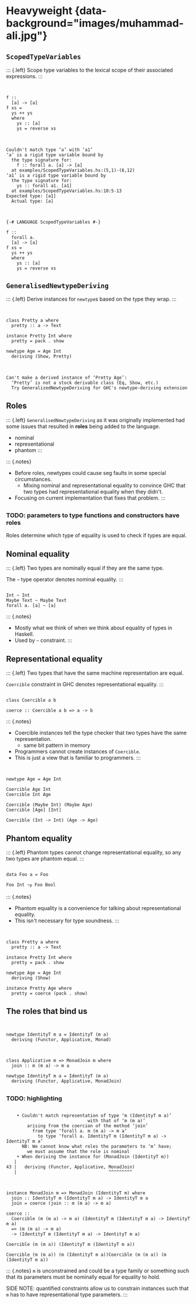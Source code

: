 # Heavyweight {data-background="images/muhammad-ali.jpg"}

## `ScopedTypeVariables`

::: {.left}
Scope type variables to the lexical scope of their associated expressions.
:::

##

<pre class="haskell"><code data-trim data-noescape>
<span class="fragment" data-fragment-index="1">f ::
  [a] -> [a]</span>
<span class="fragment fade-in-then-semi-out" data-fragment-index="1">f xs =
  ys ++ ys
  where</span>
    <span class="fragment" data-fragment-index="1">ys :: [a]</span><span class="fragment" data-fragment-index="2"> </span>
    <span class="fragment fade-in-then-semi-out" data-fragment-index="1">ys = reverse xs</span>
</code></pre>

##

<pre><code class="nohighlight" data-trim data-noescape>
<span class="fragment fade-in-then-semi-out" data-fragment-index="1">Couldn't match type ‘a’ with ‘a1’
‘a’ is a rigid type variable bound by
  the type signature for:</span>
    <span class="fragment" data-fragment-index="1">f :: forall a. [a] -> [a]</span>
  <span class="fragment fade-in-then-semi-out" data-fragment-index="1">at examples/ScopedTypeVariables.hs:(5,1)-(6,12)
‘a1’ is a rigid type variable bound by
  the type signature for:</span>
    <span class="fragment" data-fragment-index="1">ys :: forall a1. [a1]</span>
  <span class="fragment fade-in-then-semi-out" data-fragment-index="1">at examples/ScopedTypeVariables.hs:10:5-13
Expected type: [a1]
  Actual type: [a]</span><span class="fragment" data-fragment-index="2"></span>
</code></pre>

##

<pre class="haskell"><code data-trim data-noescape>
<span class="fragment">{-# LANGUAGE ScopedTypeVariables #-}</span>

f ::
  <span class="fragment">forall a.</span>
  [a] -> [a]
f xs =
  ys ++ ys
  where
    ys :: [a]
    ys = reverse xs
</code></pre>

## `GeneralisedNewtypeDeriving`

::: {.left}
Derive instances for `newtype`s based on the type they wrap.
:::

##

<pre><code class="haskell" data-trim data-noescape>
class Pretty a where
  pretty :: a -> Text

instance Pretty Int where
  pretty = pack . show

newtype Age = Age Int
  deriving (Show, Pretty)
</code></pre>

##

<pre><code class="nohighlight" data-trim data-noescape>
Can't make a derived instance of ‘Pretty Age’:
  ‘Pretty’ is not a stock derivable class (Eq, Show, etc.)
  Try GeneralizedNewtypeDeriving for GHC's newtype-deriving extension
</code></pre>

## Roles

::: {.left}
`GeneralisedNewtypeDeriving` as it was originally implemented had some issues that resulted in **roles** being added to the language.

- nominal
- representational
- phantom
:::

::: {.notes}
 - Before roles, newtypes could cause seg faults in some special circumstances.
    + Mixing nominal and representational equality to convince GHC that two types had representational equality when they didn't.
 - Focusing on current implementation that fixes that problem.
:::

##

### TODO: parameters to type functions and constructors have roles

Roles determine which type of equality is used to check if types are equal.

## Nominal equality

::: {.left}
Two types are nominally equal if they are the same type.

<span class="fragment">The `~` type operator denotes nominal equality.</span>
:::

<pre><code class="haskell" data-trim data-noescape>
<span class="fragment">Int ~ Int</span>
<span class="fragment">Maybe Text ~ Maybe Text</span>
<span class="fragment">forall a. [a] ~ [a]</span>
</code></pre>

::: {.notes}
- Mostly what we think of when we think about equality of types in Haskell.
- Used by `~` constraint.
:::

## Representational equality

::: {.left}
Two types that have the same machine representation are equal.

<span class="fragment">`Coercible` constraint in GHC denotes representational equality.</span>
:::

<pre><code class="haskell" data-trim data-noescape>
<span class="fragment">class Coercible a b</span>

<span class="fragment">coerce :: Coercible a b => a -> b</span>
</code></pre>

::: {.notes}
- Coercible instances tell the type checker that two types have the same representation.
   + same bit pattern in memory
- Programmers cannot create instances of `Coercible`.
- This is just a view that is familiar to programmers.
:::

##

<pre><code class="haskell" data-trim data-noescape>
<span class="fragment">newtype Age = Age Int</span>

<span class="fragment">Coercible Age Int
Coercible Int Age</span>

<span class="fragment">Coercible (Maybe Int) (Maybe Age)
Coercible [Age] [Int]</span>

<span class="fragment">Coercible (Int -> Int) (Age -> Age)</span>
</code></pre>

## Phantom equality

::: {.left}
Phantom types cannot change representational equality, so any two types are phantom equal.
:::

<pre><code class="haskell" data-trim data-noescape>
<span class="fragment fade-in-then-semi-out" data-fragment-index="1">data Foo </span><span class="fragment" data-fragment-index="1">a</span><span class="fragment fade-in-then-semi-out" data-fragment-index="1"> = Foo</span><span class="fragment" data-fragment-index="2"></span>

<span class="fragment fade-in-then-semi-out" data-fragment-index="3">Foo Int ~<sub>P</sub> Foo Bool</span>
</code></pre>

::: {.notes}
- Phantom equality is a convenience for talking about representational equality.
- This isn't necessary for type soundness.
:::

##

<pre><code class="haskell" data-trim data-noescape>
<span class="fragment fade-in-then-semi-out" data-fragment-index="1">class Pretty a where
  pretty :: a -> Text

instance Pretty Int where
  pretty = pack . show

newtype Age = Age Int
  deriving (Show)</span>
  
<span class="fragment fade-in-then-semi-out" data-fragment-index="2">instance Pretty Age where
  pretty = </span><span class="fragment" data-fragment-index="2">coerce</span><span class="fragment fade-in-then-semi-out" data-fragment-index="2"> (pack . show)</span><span class="fragment" data-fragment-index="3"></span>
</code></pre>

## The roles that bind us

##

<pre><code class="haskell" data-trim data-noescape>
<span class="fragment fade-in-then-semi-out" data-fragment-index="1">newtype IdentityT m a = IdentityT (m a)
  deriving (Functor, Applicative, </span><span class="fragment" data-fragment-index="1">Monad</span><span class="fragment fade-in-then-semi-out" data-fragment-index="1">)</span><span class="fragment" data-fragment-index="2"></span>
</code></pre>

##

<pre><code class="haskell" data-trim data-noescape>
<span class="fragment fade-in-then-semi-out" data-fragment-index="1">class Applicative m => MonadJoin m where
  join :: m (m a) -> m a</span>

<span class="fragment fade-in-then-semi-out" data-fragment-index="2">newtype IdentityT m a = IdentityT (m a)
  deriving (Functor, Applicative, </span><span class="fragment" data-fragment-index="2">MonadJoin</span><span class="fragment fade-in-then-semi-out" data-fragment-index="2">)</span><span class="fragment" data-fragment-index="3"></span>
</code></pre>

##

### TODO: highlighting

<pre class="no-highlight"><code data-trim data-noescape>
    • Couldn't match representation of type ‘m (IdentityT m a)’
                               with that of ‘m (m a)’
        arising from the coercion of the method ‘join’
          from type ‘forall a. m (m a) -> m a’
            to type ‘forall a. IdentityT m (IdentityT m a) -> 
IdentityT m a’
      NB: We cannot know what roles the parameters to ‘m’ have;
        we must assume that the role is nominal
    • When deriving the instance for (MonadJoin (IdentityT m))
   |
43 |   deriving (Functor, Applicative, MonadJoin)
   |                                   ^^^^^^^^^
</code></pre>

##

<pre><code class="haskell" data-trim data-noescape>
<span class="fragment fade-in-then-semi-out" data-fragment-index="1">instance MonadJoin m => MonadJoin (IdentityT m) where
  join :: IdentityT m (IdentityT m a) -> IdentityT m a
  join = </span><span class="fragment" data-fragment-index="1">coerce</span> <span class="fragment fade-in-then-semi-out" data-fragment-index="1">(join :: m (m a) -> m a)</span><span class="fragment" data-fragment-index="2"></span>
  
<span class="fragment fade-in-then-semi-out" data-fragment-index="3">coerce ::
  Coercible (m (m a) -> m a) (IdentityT m (IdentityT m a) -> IdentityT m a)
  => (m (m a) -> m a)
  -> (IdentityT m (IdentityT m a) -> IdentityT m a)</span>

<span class="fragment fade-in-then-semi-out" data-fragment-index="4">Coercible (m (m a)) (IdentityT m (IdentityT m a))</span>

<span class="fragment fade-out no-layout" data-fragment-index="6"><span class="fragment no-layout" data-fragment-index="5">Coercible (m (m a)) (m (IdentityT m a))</span></span><span class="fragment no-layout strikethrough" data-fragment-index="6">Coercible (m (m a)) (m (IdentityT m a))</span>
</code></pre>

::: {.notes}
`m` is unconstrained and could be a type family or something such that its parameters must be
nominally equal for equality to hold.

SIDE NOTE: quantified constraints allow us to constrain instances such that `m` has to have representational
type parameters.
:::

